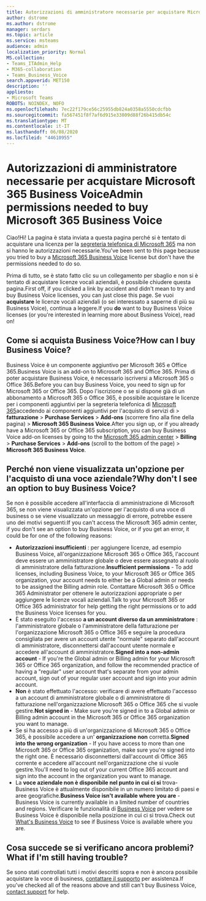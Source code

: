 ```yaml
---
title: Autorizzazioni di amministratore necessarie per acquistare Microsoft 365 Business Voice
author: dstrome
ms.author: dstrome
manager: serdars
ms.topic: article
ms.service: msteams
audience: admin
localization_priority: Normal
MS.collection:
- Teams_ITAdmin_Help
- M365-collaboration
- Teams_Business_Voice
search.appverid: MET150
description: ''
appliesto:
- Microsoft Teams
ROBOTS: NOINDEX, NOFO
ms.openlocfilehash: 7ec22f179ce56c25955db824a0358a5550cdcfbb
ms.sourcegitcommit: fa567451f8f7af6d915e33809d88f26b415db54c
ms.translationtype: MT
ms.contentlocale: it-IT
ms.lasthandoff: 06/08/2020
ms.locfileid: "44610955"
---
```

# <a name="admin-permissions-needed-to-buy-microsoft-365-business-voice"></a><span data-ttu-id="34f5a-102">Autorizzazioni di amministratore necessarie per acquistare Microsoft 365 Business Voice</span><span class="sxs-lookup"><span data-stu-id="34f5a-102">Admin permissions needed to buy Microsoft 365 Business Voice</span></span>

<span data-ttu-id="34f5a-103">Ciao!</span><span class="sxs-lookup"><span data-stu-id="34f5a-103">Hi!</span></span> <span data-ttu-id="34f5a-104">La pagina è stata inviata a questa pagina perché si è tentato di acquistare una licenza per la [segreteria telefonica di Microsoft 365](../whats-business-voice.md) ma non si hanno le autorizzazioni necessarie.</span><span class="sxs-lookup"><span data-stu-id="34f5a-104">You've been sent to this page because you tried to buy a [Microsoft 365 Business Voice](../whats-business-voice.md) license but don't have the permissions needed to do so.</span></span>

<span data-ttu-id="34f5a-105">Prima di tutto, se è stato fatto clic su un collegamento per sbaglio e non si è tentato di acquistare licenze vocali aziendali, è possibile chiudere questa pagina.</span><span class="sxs-lookup"><span data-stu-id="34f5a-105">First off, if you clicked a link by accident and didn't mean to try and buy Business Voice licenses, you can just close this page.</span></span> <span data-ttu-id="34f5a-106">Se vuoi **acquistare** le licenze vocali aziendali (o sei interessato a saperne di più su Business Voice), continua a leggere.</span><span class="sxs-lookup"><span data-stu-id="34f5a-106">If you **do** want to buy Business Voice licenses (or you're interested in learning more about Business Voice), read on!</span></span>

## <a name="how-can-i-buy-business-voice"></a><span data-ttu-id="34f5a-107">Come si acquista Business Voice?</span><span class="sxs-lookup"><span data-stu-id="34f5a-107">How can I buy Business Voice?</span></span>

<span data-ttu-id="34f5a-108">Business Voice è un componente aggiuntivo per Microsoft 365 e Office 365.</span><span class="sxs-lookup"><span data-stu-id="34f5a-108">Business Voice is an add-on to Microsoft 365 and Office 365.</span></span> <span data-ttu-id="34f5a-109">Prima di poter acquistare Business Voice, è necessario iscriversi a Microsoft 365 o Office 365.</span><span class="sxs-lookup"><span data-stu-id="34f5a-109">Before you can buy Business Voice, you need to sign up for Microsoft 365 or Office 365.</span></span> <span data-ttu-id="34f5a-110">Dopo l'iscrizione o se si dispone già di un abbonamento a Microsoft 365 o Office 365, è possibile acquistare le licenze per i componenti aggiuntivi per la segreteria telefonica di [Microsoft 365](https://admin.microsoft.com)accedendo ai componenti aggiuntivi per l'acquisto di servizi di  >  **fatturazione**  >  **Purchase Services**  >  **Add-ons** (scorrere fino alla fine della pagina) > **Microsoft 365 Business Voice**.</span><span class="sxs-lookup"><span data-stu-id="34f5a-110">After you sign up, or if you already have a Microsoft 365 or Office 365 subscription, you can buy Business Voice add-on licenses by going to the [Microsoft 365 admin center](https://admin.microsoft.com) > **Billing** > **Purchase Services** > **Add-ons** (scroll to the bottom of the page) > **Microsoft 365 Business Voice**.</span></span>

## <a name="why-dont-i-see-an-option-to-buy-business-voice"></a><span data-ttu-id="34f5a-111">Perché non viene visualizzata un'opzione per l'acquisto di una voce aziendale?</span><span class="sxs-lookup"><span data-stu-id="34f5a-111">Why don't I see an option to buy Business Voice?</span></span>

<span data-ttu-id="34f5a-112">Se non è possibile accedere all'interfaccia di amministrazione di Microsoft 365, se non viene visualizzata un'opzione per l'acquisto di una voce di business o se viene visualizzato un messaggio di errore, potrebbe essere uno dei motivi seguenti:</span><span class="sxs-lookup"><span data-stu-id="34f5a-112">If you can't access the Microsoft 365 admin center, if you don't see an option to buy Business Voice, or if you get an error, it could be for one of the following reasons:</span></span>

- <span data-ttu-id="34f5a-113">**Autorizzazioni insufficienti** : per aggiungere licenze, ad esempio Business Voice, all'organizzazione Microsoft 365 o Office 365, l'account deve essere un amministratore globale o deve essere assegnato al ruolo di amministratore della fatturazione.</span><span class="sxs-lookup"><span data-stu-id="34f5a-113">**Insufficient permissions** - To add licenses, including Business Voice, to your Microsoft 365 or Office 365 organization, your account needs to either be a Global admin or needs to be assigned the Billing admin role.</span></span> <span data-ttu-id="34f5a-114">Contattare Microsoft 365 o Office 365 Administrator per ottenere le autorizzazioni appropriate o per aggiungere le licenze vocali aziendali.</span><span class="sxs-lookup"><span data-stu-id="34f5a-114">Talk to your Microsoft 365 or Office 365 administrator for help getting the right permissions or to add the Business Voice licenses for you.</span></span>
- <span data-ttu-id="34f5a-115">È stato eseguito l'accesso **a un account diverso da un amministratore** : l'amministratore globale o l'amministratore della fatturazione per l'organizzazione Microsoft 365 o Office 365 e seguire la procedura consigliata per avere un account utente "normale" separato dall'account di amministratore, disconnettersi dall'account utente normale e accedere all'account di amministratore.</span><span class="sxs-lookup"><span data-stu-id="34f5a-115">**Signed into a non-admin account** - If you're the Global admin or Billing admin for your Microsoft 365 or Office 365 organization, and follow the recommended practice of having a "regular" user account that's separate from your admin account, sign out of your regular user account and sign into your admin account.</span></span>
- <span data-ttu-id="34f5a-116">**Non** è stato effettuato l'accesso: verificare di avere effettuato l'accesso a un account di amministratore globale o di amministratore di fatturazione nell'organizzazione Microsoft 365 o Office 365 che si vuole gestire.</span><span class="sxs-lookup"><span data-stu-id="34f5a-116">**Not signed in** - Make sure you're signed in to a Global admin or Billing admin account in the Microsoft 365 or Office 365 organization you want to manage.</span></span>
- <span data-ttu-id="34f5a-117">Se si ha accesso a più di un'organizzazione di Microsoft 365 o Office 365, è possibile accedere a un' **organizzazione non** corretta.</span><span class="sxs-lookup"><span data-stu-id="34f5a-117">**Signed into the wrong organization** - If you have access to more than one Microsoft 365 or Office 365 organization, make sure you're signed into the right one.</span></span> <span data-ttu-id="34f5a-118">È necessario disconnettersi dall'account di Office 365 corrente e accedere all'account nell'organizzazione che si vuole gestire.</span><span class="sxs-lookup"><span data-stu-id="34f5a-118">You'll need to log out of your current Office 365 account and sign into the account in the organization you want to manage.</span></span>
- <span data-ttu-id="34f5a-119">La **voce aziendale non è disponibile nel punto in cui ci si** trova-Business Voice è attualmente disponibile in un numero limitato di paesi e aree geografiche.</span><span class="sxs-lookup"><span data-stu-id="34f5a-119">**Business Voice isn't available where you are** - Business Voice is currently available in a limited number of countries and regions.</span></span> <span data-ttu-id="34f5a-120">Verificare le funzionalità di [Business Voice](../whats-business-voice.md) per vedere se Business Voice è disponibile nella posizione in cui ci si trova.</span><span class="sxs-lookup"><span data-stu-id="34f5a-120">Check out [What's Business Voice](../whats-business-voice.md) to see if Business Voice is available where you are.</span></span>

## <a name="what-if-im-still-having-trouble"></a><span data-ttu-id="34f5a-121">Cosa succede se si verificano ancora problemi?</span><span class="sxs-lookup"><span data-stu-id="34f5a-121">What if I'm still having trouble?</span></span>

<span data-ttu-id="34f5a-122">Se sono stati controllati tutti i motivi descritti sopra e non è ancora possibile acquistare la voce di business, [contattare il supporto](https://docs.microsoft.com/office365/admin/contact-support-for-business-products) per assistenza.</span><span class="sxs-lookup"><span data-stu-id="34f5a-122">If you've checked all of the reasons above and still can't buy Business Voice, [contact support](https://docs.microsoft.com/office365/admin/contact-support-for-business-products) for help.</span></span>
